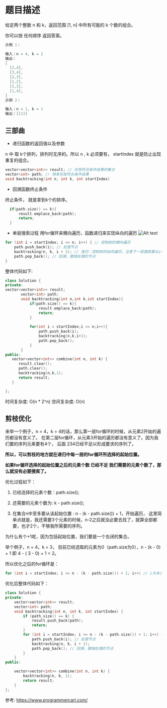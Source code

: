 # 题目描述

给定两个整数 n 和 k，返回范围 [1, n] 中所有可能的 k 个数的组合。

你可以按 任何顺序 返回答案。

```cpp
示例 1：

输入：n = 4, k = 2
输出：
[
  [2,4],
  [3,4],
  [2,3],
  [1,2],
  [1,3],
  [1,4],
]
示例 2：

输入：n = 1, k = 1
输出：[[1]]
```

## 三部曲

* 递归函数的返回值以及参数

n 中 取 k个排列，排列时无序的。所以  n , k 必须要有， startIndex 就是防止出现重复的组合。

``` cpp
vector<vector<int>> result; // 存放符合条件结果的集合
vector<int> path; // 用来存放符合条件结果
void backtracking(int n, int k, int startIndex)
```  

* 回溯函数终止条件

终止条件， 就是拿到k个的排序。

``` cpp
  if(path.size() == k){
      result.emplace_back(path);
      return;
  }
```

* 单层搜索过程
    用for循环来横向遍历，函数递归来实现纵向的遍历
![Alt text](https://code-thinking-1253855093.file.myqcloud.com/pics/20201123195242899.png)

``` cpp
for (int i = startIndex; i <= n; i++) { // 控制树的横向遍历
    path.push_back(i); // 处理节点
    backtracking(n, k, i + 1); // 递归：控制树的纵向遍历，注意下一层搜索要从i+1开始
    path.pop_back(); // 回溯，撤销处理的节点
}
```

整体代码如下:

 ``` cpp
 class Solution {
private:
 vector<vector<int>> result;
        vector<int> path;
        void backtracking(int n,int k,int startIndex){
            if(path.size() == k){
                result.emplace_back(path);
                return;
            }
        
            for(int i = startIndex;i <= n;i++){
                path.push_back(i);
                backtracking(n,k,i+1);
                path.pop_back();
            }
        }
public:
    vector<vector<int>> combine(int n, int k) {
       result.clear();
       path.clear();
       backtracking(n,k,1);
       return result;
    }

};
 ```

时间复杂度: O(n * 2^n)
空间复杂度: O(n)

## 剪枝优化

来举一个例子，n = 4，k = 4的话，那么第一层for循环的时候，从元素2开始的遍历都没有意义了。 在第二层for循环，从元素3开始的遍历都没有意义了。因为我们要的序列元素要有4个， 后面 234已经不足以形成要求的序列了。

**所以，可以剪枝的地方就在递归中每一层的for循环所选择的起始位置。**

**如果for循环选择的起始位置之后的元素个数 已经不足 我们需要的元素个数了，那么就没有必要搜索了。**

优化过程如下：

1. 已经选择的元素个数：path.size();

2. 还需要的元素个数为: k - path.size();

3. 在集合n中至多要从该起始位置 : n - (k - path.size()) + 1，开始遍历，
   这里简单点就是，我还需要3个元素的时候，n-2之后就没必要去找了，就算全部都要，也才2个，不够我所需要的序列。

为什么有个+1呢，因为包括起始位置，我们要是一个左闭的集合。

举个例子，n = 4，k = 3， 目前已经选取的元素为0（path.size为0），n - (k - 0) + 1 即 4 - ( 3 - 0) + 1 = 2。

所以优化之后的for循环是：

```cpp
for (int i = startIndex; i <= n - (k - path.size()) + 1; i++) // i为本次搜索的起始位置 
```

优化后整体代码如下：

``` cpp
class Solution {
private:
    vector<vector<int>> result;
    vector<int> path;
    void backtracking(int n, int k, int startIndex) {
        if (path.size() == k) {
            result.push_back(path);
            return;
        }
        for (int i = startIndex; i <= n - (k - path.size()) + 1; i++) { // 优化的地方
            path.push_back(i); // 处理节点
            backtracking(n, k, i + 1);
            path.pop_back(); // 回溯，撤销处理的节点
        }
    }
public:

    vector<vector<int>> combine(int n, int k) {
        backtracking(n, k, 1);
        return result;
    }
};
```

参考:
<https://www.programmercarl.com/>
